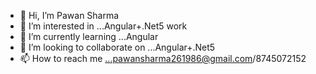 - 👋 Hi, I’m Pawan Sharma
- 👀 I’m interested in ...Angular+.Net5 work
- 🌱 I’m currently learning ...Angular
- 💞️ I’m looking to collaborate on ...Angular+.Net5
- 📫 How to reach me ...pawansharma261986@gmail.com/8745072152

<!---
pawansharma26/pawansharma26 is a ✨ special ✨ repository because its `README.md` (this file) appears on your GitHub profile.
You can click the Preview link to take a look at your changes.
--->
